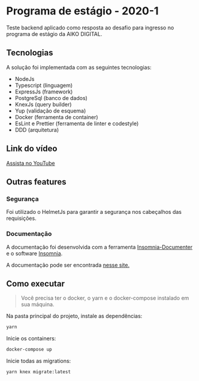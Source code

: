 # Programa de estágio - 2020-1

Teste backend aplicado como resposta ao desafio para ingresso no programa de estágio da AIKO DIGITAL.

## Tecnologias

A solução foi implementada com as seguintes tecnologias:
- NodeJs
- Typescript (linguagem)
- ExpressJs (framework)
- PostgreSql (banco de dados)
- KnexJs (query builder)
- Yup (validação de esquema)
- Docker (ferramenta de container)
- EsLint e Prettier (ferramenta de linter e codestyle)
- DDD (arquitetura)

## Link do vídeo
[Assista no YouTube](https://youtu.be/g6rH8YjknnM)

## Outras features

### Segurança
Foi utilizado o HelmetJs para garantir a segurança nos cabeçalhos das requisições.

### Documentação
A documentação foi desenvolvida com a ferramenta [Insomnia-Documenter](https://www.npmjs.com/package/insomnia-documenter) e o software [Insomnia](https://insomnia.rest/).<br />

A documentação pode ser encontrada [nesse site.](https://api-transporte-publico.vercel.app/#req_6f8d7f2b01494b4c9763d7ce9f74ca16)

## Como executar
> Você precisa ter o docker, o yarn e o docker-compose instalado em sua máquina.

Na pasta principal do projeto, instale as dependências:
```bash
yarn
```
Inicie os containers:
```bash
docker-compose up
```
Inicie todas as migrations:
```bash
yarn knex migrate:latest
```
